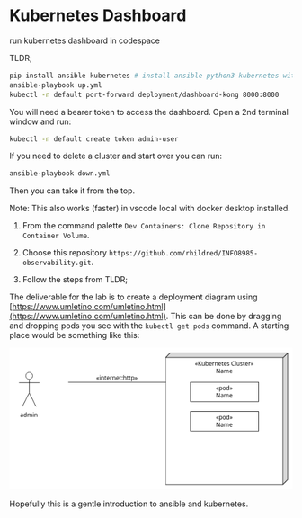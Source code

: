 # Kubernetes Dashboard
run kubernetes dashboard in codespace

TLDR;

```bash
pip install ansible kubernetes # install ansible python3-kubernetes with package manager python
ansible-playbook up.yml
kubectl -n default port-forward deployment/dashboard-kong 8000:8000
```
You will need a bearer token to access the dashboard. Open a 2nd terminal window and run:

```bash
kubectl -n default create token admin-user
```

If you need to delete a cluster and start over you can run:

```bash
ansible-playbook down.yml
```

Then you can take it from the top.

Note: This also works (faster) in vscode local with docker desktop installed. 

1. From the command palette `Dev Containers: Clone Repository in Container Volume`. 

2. Choose this repository `https://github.com/rhildred/INFO8985-observability.git`. 

3. Follow the steps from TLDR;

The deliverable for the lab is to create a deployment diagram using [https://www.umletino.com/umletino.html](https://www.umletino.com/umletino.html). This can be done by dragging and dropping pods you see with the `kubectl get pods` command. A starting place would be something like this:

![deployment diagram](READMEImages/deployment.png)

Hopefully this is a gentle introduction to ansible and kubernetes.
